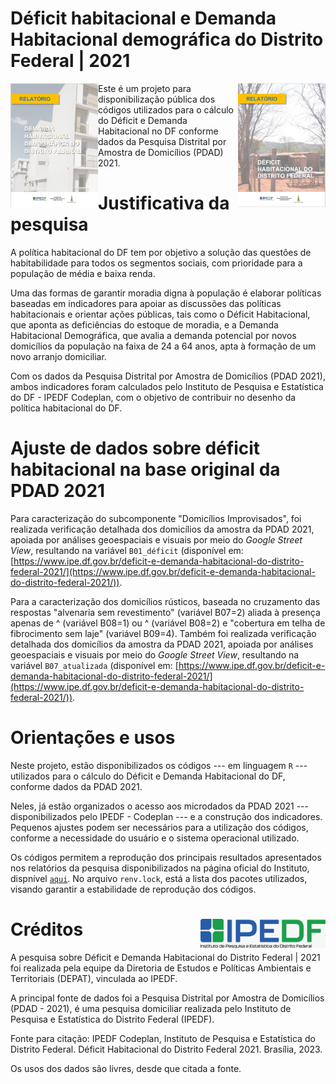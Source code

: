 # Déficit habitacional e Demanda Habitacional demográfica do Distrito Federal | 2021

<img align="right" src="images/capa-deficit.PNG" alt="logo" width="140"> 
<img align="left" src="images/capa-demanda.PNG" alt="logo-demanda" width="140"> 


Este é um projeto para disponibilização pública dos códigos utilizados para o cálculo do Déficit e Demanda Habitacional no DF conforme dados da Pesquisa Distrital por Amostra de Domicílios (PDAD) 2021.

# Justificativa da pesquisa

A política habitacional do DF tem por objetivo a solução das questões de habitabilidade para todos os segmentos sociais, com prioridade para a população de média e baixa renda.


Uma das formas de garantir moradia digna à população é elaborar políticas baseadas em indicadores para apoiar as discussões das políticas habitacionais e orientar ações públicas, tais como o Déficit Habitacional, que aponta as deficiências do estoque de moradia, e a Demanda Habitacional Demográfica, que avalia a demanda potencial por novos domicílios da população na faixa de 24 a 64 anos, apta à formação de um novo arranjo domiciliar.


Com os dados da Pesquisa Distrital por Amostra de Domicílios (PDAD 2021), ambos indicadores foram calculados pelo Instituto de Pesquisa e Estatística do DF - IPEDF Codeplan, com o objetivo de contribuir no desenho da política habitacional do DF.

# Ajuste de dados sobre déficit habitacional na base original da PDAD 2021

Para caracterização do subcomponente "Domicílios Improvisados", foi realizada verificação detalhada dos domicílios da amostra da PDAD 2021, apoiada por análises geoespaciais e visuais por meio do *Google Street View*, resultando na variável `B01_déficit` (disponível em: [https://www.ipe.df.gov.br/deficit-e-demanda-habitacional-do-distrito-federal-2021/](https://www.ipe.df.gov.br/deficit-e-demanda-habitacional-do-distrito-federal-2021/)).

Para a caracterização dos domicílios rústicos, baseada no cruzamento das respostas "alvenaria sem revestimento" (variável B07=2) aliada à presença apenas de ^ (variável B08=1) ou ^ (variável B08=2) e "cobertura em telha de fibrocimento sem laje" (variável B09=4). Também foi realizada verificação detalhada dos domicílios da amostra da PDAD 2021, apoiada por análises geoespaciais e visuais por meio do *Google Street View*, resultando na variável `B07_atualizada` (disponível em: [https://www.ipe.df.gov.br/deficit-e-demanda-habitacional-do-distrito-federal-2021/](https://www.ipe.df.gov.br/deficit-e-demanda-habitacional-do-distrito-federal-2021/)).


# Orientações e usos

Neste projeto, estão disponibilizados os códigos --- em linguagem `R` --- utilizados para o cálculo do Déficit e Demanda Habitacional do DF, conforme dados da PDAD 2021.

Neles, já estão organizados o acesso aos microdados da PDAD 2021 --- disponibilizados pelo IPEDF - Codeplan --- e a construção dos indicadores. Pequenos ajustes podem ser necessários para a utilização dos códigos, conforme a necessidade do usuário e o sistema operacional utilizado.

Os códigos permitem a reprodução dos principais resultados apresentados nos relatórios da pesquisa disponibilizados na página oficial do Instituto, dispnível [`aqui`](https://www.ipe.df.gov.br/deficit-e-demanda-habitacional-do-distrito-federal-2021/). No arquivo `renv.lock`, está a lista dos pacotes utilizados, visando garantir a estabilidade de reprodução dos códigos.


# Créditos <img align="right" src="images/logo-colorida.jpeg" alt="ipedf" width="200">

A pesquisa sobre Déficit e Demanda Habitacional do Distrito Federal | 2021 foi realizada pela equipe da Diretoria de Estudos e Políticas Ambientais e Territoriais (DEPAT), vinculada ao IPEDF.

A principal fonte de dados foi a Pesquisa Distrital por Amostra de Domicílios (PDAD - 2021), é uma pesquisa domiciliar realizada pelo Instituto de Pesquisa e Estatística do Distrito Federal (IPEDF).

Fonte para citação: IPEDF Codeplan, Instituto de Pesquisa e Estatística do Distrito Federal. Déficit Habitacional do Distrito Federal 2021. Brasília, 2023.

Os usos dos dados são livres, desde que citada a fonte.

